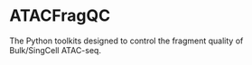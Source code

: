 # ATACFragQC
The Python toolkits designed to control the fragment quality of Bulk/SingCell ATAC-seq.
